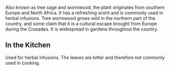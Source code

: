 Also known as tree sage and wormwood, the plant originates from southern Europe and North Africa. It has a refreshing scent and is commonly used in herbal infusions. Tree wormwood grows wild in the northern part of the country, and some claim that it is a cultural escape brought from Europe during the Crusades. It is widespread in gardens throughout the country.

## In the Kitchen

Used for herbal infusions. The leaves are bitter and therefore not commonly used in cooking.
